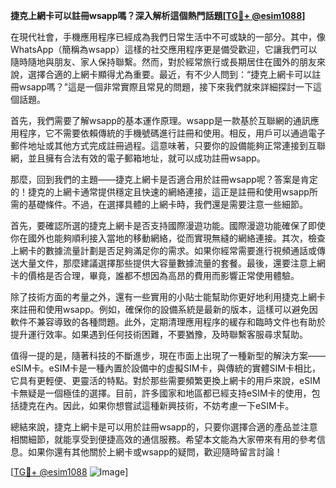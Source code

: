 **捷克上網卡可以註冊wsapp嗎？深入解析這個熱門話題[[TG💪+ @esim1088](https://t.me/s/esim1088)]**

在現代社會，手機應用程序已經成為我們日常生活中不可或缺的一部分。其中，像WhatsApp（簡稱為wsapp）這樣的社交應用程序更是備受歡迎，它讓我們可以隨時隨地與朋友、家人保持聯繫。然而，對於經常旅行或長期居住在國外的朋友來說，選擇合適的上網卡顯得尤為重要。最近，有不少人問到：“捷克上網卡可以註冊wsapp嗎？”這是一個非常實際且常見的問題，接下來我們就來詳細探討一下這個話題。

首先，我們需要了解wsapp的基本運作原理。wsapp是一款基於互聯網的通訊應用程序，它不需要依賴傳統的手機號碼進行註冊和使用。相反，用戶可以通過電子郵件地址或其他方式完成註冊過程。這意味著，只要你的設備能夠正常連接到互聯網，並且擁有合法有效的電子郵箱地址，就可以成功註冊wsapp。

那麼，回到我們的主題——捷克上網卡是否適合用於註冊wsapp呢？答案是肯定的！捷克的上網卡通常提供穩定且快速的網絡連接，這正是註冊和使用wsapp所需的基礎條件。不過，在選擇具體的上網卡時，我們還是需要注意一些細節。

首先，要確認所選的捷克上網卡是否支持國際漫遊功能。國際漫遊功能確保了即使你在國外也能夠順利接入當地的移動網絡，從而實現無縫的網絡連接。其次，檢查上網卡的數據流量計劃是否足夠滿足你的需求。如果你經常需要進行視頻通話或傳送大量文件，那麼建議選擇那些提供大容量數據流量的套餐。最後，還要注意上網卡的價格是否合理，畢竟，誰都不想因為高昂的費用而影響正常使用體驗。

除了技術方面的考量之外，還有一些實用的小貼士能幫助你更好地利用捷克上網卡來註冊和使用wsapp。例如，確保你的設備系統是最新的版本，這樣可以避免因軟件不兼容導致的各種問題。此外，定期清理應用程序的緩存和臨時文件也有助於提升運行效率。如果遇到任何技術困難，不要猶豫，及時聯繫客服尋求幫助。

值得一提的是，隨著科技的不斷進步，現在市面上出現了一種新型的解決方案——eSIM卡。eSIM卡是一種內置於設備中的虛擬SIM卡，與傳統的實體SIM卡相比，它具有更輕便、更靈活的特點。對於那些需要頻繁更換上網卡的用戶來說，eSIM卡無疑是一個極佳的選擇。目前，許多國家和地區都已經支持eSIM卡的使用，包括捷克在內。因此，如果你想嘗試這種新興技術，不妨考慮一下eSIM卡。

總結來說，捷克上網卡是可以用於註冊wsapp的，只要你選擇合適的產品並注意相關細節，就能享受到便捷高效的通信服務。希望本文能為大家帶來有用的參考信息。如果你還有其他關於上網卡或wsapp的疑問，歡迎隨時留言討論！

[[TG💪+ @esim1088](https://t.me/s/esim1088) ![Image](https://i.postimg.cc/4NQfJmqS/Snipaste-2025-05-13-00-14-12.png)]